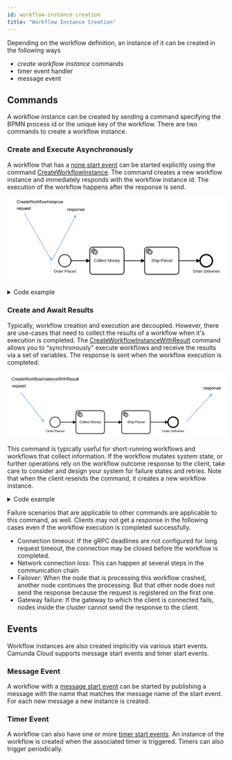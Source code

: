 ```yaml
---
id: workflow-instance-creation
title: "Workflow Instance Creation"
---
```


Depending on the workflow definition, an instance of it can be created in the following ways

- _create workflow instance_ commands
- timer event handler
- message event

## Commands

A workflow instance can be created by sending a command specifying the BPMN process id or the unique key of the workflow.
There are two commands to create a workflow instance.

### Create and Execute Asynchronously

A workflow that has a [none start event](/reference/bpmn-workflows/none-events/none-events.md#none-start-events) can be started explicitly using the command [CreateWorkflowInstance](/reference/grpc.md#createworkflowinstance-rpc).
The command creates a new workflow instance and immediately responds with the workflow instance id. The execution of the workflow happens after the response is send.

![create-workflow](assets/create-workflow.png)

 <details>
   <summary>Code example</summary>
   <p>Create a workflow instance:

```
zbctl create instance "order-process"
```

Response:

```
{
 "workflowKey": 2251799813685249,
 "bpmnProcessId": "order-process",
 "version": 1,
 "workflowInstanceKey": 2251799813686019
}

```

   </p>
 </details>

### Create and Await Results

Typically, workflow creation and execution are decoupled.
However, there are use-cases that need to collect the results of a workflow when it's execution is completed.
The [CreateWorkflowInstanceWithResult](/reference/grpc.md#createworkflowinstancewithresult-rpc) command allows you to “synchronously” execute workflows and receive the results via a set of variables. The response is sent when the workflow execution is completed.

![create-workflow](assets/create-workflow-with-result.png)

This command is typically useful for short-running workflows and workflows that collect information.
If the workflow mutates system state, or further operations rely on the workflow outcome response to the client, take care to consider and design your system for failure states and retries.
Note that when the client resends the command, it creates a new workflow instance.

<details>
  <summary>Code example</summary>
  <p>Create a workflow instance and await results:

```
zbctl create instance "order-process" --withResult --variables '{"orderId": "1234"}'
```

Response: (Note that the variables in the response depend on the workflow.)

```
{
  "workflowKey": 2251799813685249,
  "bpmnProcessId": "order-process",
  "version": 1,
  "workflowInstanceKey": 2251799813686045,
  "variables": "{\"orderId\":\"1234\"}"
}
```

  </p>
</details>

Failure scenarios that are applicable to other commands are applicable to this command, as well. Clients may not get a response in the following cases even if the workflow execution is completed successfully.

- Connection timeout: If the gRPC deadlines are not configured for long request timeout, the connection may be closed before the workflow is completed.
- Network connection loss: This can happen at several steps in the communication chain
- Failover: When the node that is processing this workflow crashed, another node continues the processing. But that other node does not send the response because the request is registered on the first one.
- Gateway failure: If the gateway to which the client is connected fails, nodes inside the cluster cannot send the response to the client.

## Events

Workflow instances are also created implicitly via various start events. Camunda Cloud supports message start events and timer start events.

### Message Event

A workflow with a [message start event](/reference/bpmn-workflows/message-events/message-events.md#message-start-events) can be started by publishing a message with the name that matches the message name of the start event.
For each new message a new instance is created.

### Timer Event

A workflow can also have one or more [timer start events](/reference/bpmn-workflows/timer-events/timer-events.md#timer-start-events). An instance of the workflow is created when the associated timer is triggered. Timers can also trigger periodically.
